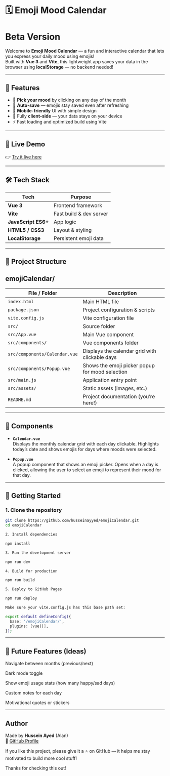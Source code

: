 # 🗓️ Emoji Mood Calendar
# Beta Version
Welcome to **Emoji Mood Calendar** — a fun and interactive calendar that lets you express your daily mood using emojis!  
Built with **Vue 3** and **Vite**, this lightweight app saves your data in the browser using **localStorage** — no backend needed!

---

## 🌟 Features

- 🎯 **Pick your mood** by clicking on any day of the month  
- 💾 **Auto-save** — emojis stay saved even after refreshing  
- 📱 **Mobile-friendly** UI with simple design  
- 🔐 Fully **client-side** — your data stays on your device  
- ⚡ Fast loading and optimized build using Vite

---

## 🚀 Live Demo

👉 [Try it live here](https://husseinayyed.github.io/emojiCalendar/)

---

## 🛠️ Tech Stack

| Tech              | Purpose                       |
| ----------------- | -----------------------------|
| **Vue 3**         | Frontend framework            |
| **Vite**          | Fast build & dev server       |
| **JavaScript ES6+** | App logic                   |
| **HTML5 / CSS3**  | Layout & styling              |
| **LocalStorage**  | Persistent emoji data         |

---

## 📂 Project Structure
## emojiCalendar/
| File / Folder               | Description                                             |
| -------------------------- | -------------------------------------------------------|
| `index.html`               | Main HTML file                                          |
| `package.json`             | Project configuration & scripts                        |
| `vite.config.js`           | Vite configuration file                                |
| `src/`                    | Source folder                                          |
| `src/App.vue`             | Main Vue component                                     |
| `src/components/`         | Vue components folder                                  |
| `src/components/Calendar.vue` | Displays the calendar grid with clickable days         |
| `src/components/Popup.vue`    | Shows the emoji picker popup for mood selection         |
| `src/main.js`             | Application entry point                                |
| `src/assets/`             | Static assets (images, etc.)                           |
| `README.md`               | Project documentation (you’re here!)                  |

---

## 🧩 Components

- **`Calendar.vue`**  
  Displays the monthly calendar grid with each day clickable. Highlights today’s date and shows emojis for days where moods were selected.

- **`Popup.vue`**  
  A popup component that shows an emoji picker. Opens when a day is clicked, allowing the user to select an emoji to represent their mood for that day.

---

## 🔧 Getting Started

### 1. Clone the repository

```bash
git clone https://github.com/husseinayyed/emojiCalendar.git
cd emojiCalendar

2. Install dependencies

npm install

3. Run the development server

npm run dev

4. Build for production

npm run build

5. Deploy to GitHub Pages

npm run deploy

Make sure your vite.config.js has this base path set:

export default defineConfig({
  base: '/emojiCalendar/',
  plugins: [vue()],
});
```

---

🎯 Future Features (Ideas)
--

Navigate between months (previous/next)

Dark mode toggle

Show emoji usage stats (how many happy/sad days)

Custom notes for each day

Motivational quotes or stickers

---

Author
--

Made by **Hussein Ayed** (Alan)  
🔗 [GitHub Profile](https://github.com/husseinayyed)

If you like this project, please give it a ⭐️ on GitHub — it helps me stay motivated to build more cool stuff!

Thanks for checking this out!
